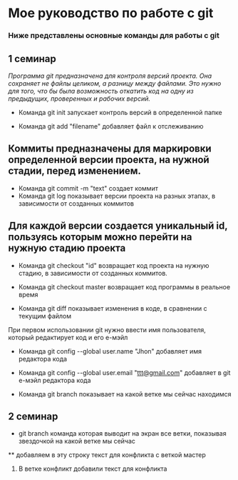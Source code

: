 

# Мое руководство по работе с git


### Ниже представлены основные команды для работы с git


## 1 семинар

*Программа git предназначена для контроля версий проекта. Она сохраняет не файлы целиком, а разницу между файлами. Это нужно для того, что бы была возможность откатить код на одну из предыдущих, проверенных и рабочих версий.*

* Команда  git init запускает контроль версий в определенной папке

* Команда git add "filename" добавляет файл к отслеживанию

## Коммиты предназначены для маркировки определенной версии проекта, на нужной стадии, перед изменением.

* Команда git commit -m "text" создает коммит
* Команда git log показывает версии проекта на разных этапах, в зависимости от созданных коммитов

## Для каждой версии создается уникальный id, пользуясь которым можно перейти на нужную стадию проекта

* Команда git checkout "id" возвращает код проекта на нужную стадию, в зависимости от созданных коммитов.

* Команда git checkout master возвращает код программы в реальное время

* Команда git diff показывает изменения в коде, в сравнении с текущим файлом

При первом использовании git нужно ввести имя пользователя, который редактирует код и его е-мэйл

* Команда git config --global user.name "Jhon" добавляет имя редактора кода
* Команда git config --global user.email "ttt@gmail.com" добавляет в git е-мэйл редактора кода

* Команда git branch показывает на какой ветке мы сейчас находимся


## 2 семинар


* git branch  команда которая выводит на экран все ветки, показывая звездочкой на какой ветке мы сейчас

**  добавляем в эту строку текст для конфликта с веткой мастер






1. В ветке конфликт добавили текст для конфликта

